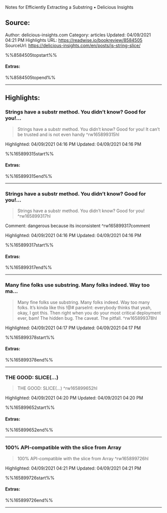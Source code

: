 Notes for Efficiently Extracting a Substring • Delicious Insights

## Source:
Author: delicious-insights.com
Category: articles
Updated: 04/09/2021 04:21 PM
Highlights URL: https://readwise.io/bookreview/8584505
SourceUrl: https://delicious-insights.com/en/posts/js-string-slice/

%%8584505topstart%%
#### Extras:

%%8584505topend%%
 
-----
 ## Highlights:

### Strings have a substr method. You didn’t know? Good for you!...
>Strings have a substr method. You didn’t know? Good for you! It can’t be trusted and is not even handy ^rw165899315hl


Highlighted: 04/09/2021 04:16 PM
Updated: 04/09/2021 04:16 PM

%%165899315start%%
#### Extras:

%%165899315end%%

------

### Strings have a substr method. You didn’t know? Good for you!...
>Strings have a substr method. You didn’t know? Good for you! ^rw165899317hl

Comment: dangerous because its inconsistent ^rw165899317comment

Highlighted: 04/09/2021 04:16 PM
Updated: 04/09/2021 04:16 PM

%%165899317start%%
#### Extras:

%%165899317end%%

------

### Many fine folks use substring. Many folks indeed. Way too ma...
>Many fine folks use substring. Many folks indeed. Way too many folks. It’s kinda like this !@# parseInt: everybody thinks that yeah, okay, I got this. Then right when you do your most critical deployment ever, bam! The hidden bug. The caveat. The pitfall. ^rw165899378hl


Highlighted: 04/09/2021 04:17 PM
Updated: 04/09/2021 04:17 PM

%%165899378start%%
#### Extras:

%%165899378end%%

------

### THE GOOD: SLICE(…)
>THE GOOD: SLICE(…) ^rw165899652hl


Highlighted: 04/09/2021 04:20 PM
Updated: 04/09/2021 04:20 PM

%%165899652start%%
#### Extras:

%%165899652end%%

------

### 100% API-compatible with the slice from Array
>100% API-compatible with the slice from Array ^rw165899726hl


Highlighted: 04/09/2021 04:21 PM
Updated: 04/09/2021 04:21 PM

%%165899726start%%
#### Extras:

%%165899726end%%



------

